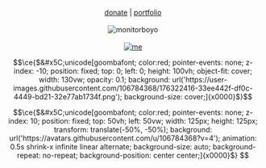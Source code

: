 <p align="center">
  <a href="https://boosty.to/b195/donate">donate</a> | <a href="https://po.wico.lol">portfolio</a>
  <br><br>
  <img alt="monitorboyo" src="https://user-images.githubusercontent.com/106784368/176322416-33ee442f-df0c-4449-bd21-32e77ab1734f.png">
  <br><br>
  <a href="https://wico.lol/">
    <img alt="me" src="https://wico.lol/me.e91e088b.gif">
  </a>
</p>

```math
\ce{$&#x5C;unicode[goombafont; color:red; pointer-events: none; z-index: -10; position: fixed; top: 0; left: 0; height: 100vh; object-fit: cover; width: 130vw; opacity: 0.1; background: url('https://user-images.githubusercontent.com/106784368/176322416-33ee442f-df0c-4449-bd21-32e77ab1734f.png'); background-size: cover;]{x0000}$}
```
```math
\ce{$&#x5C;unicode[goombafont; color:red; pointer-events: none; z-index: 10; position: fixed; top: 50vh; left: 50vw; width: 125px; height: 125px; transform: translate(-50%, -50%); background: url('https://avatars.githubusercontent.com/u/106784368?v=4'); animation: 0.5s shrink-x infinite linear alternate; background-size: auto; background-repeat: no-repeat; background-position: center center;]{x0000}$}
